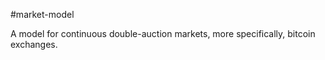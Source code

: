 #market-model

A model for continuous double-auction markets, more specifically, bitcoin exchanges.
